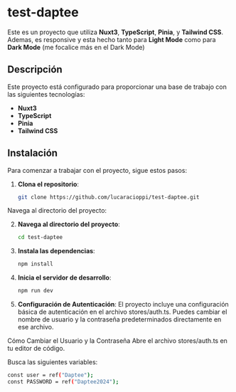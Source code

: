 # test-daptee

Este es un proyecto que utiliza **Nuxt3**, **TypeScript**, **Pinia**, y **Tailwind CSS**. Ademas, es responsive y esta hecho tanto para **Light Mode** como para **Dark Mode** (me focalice más en el Dark Mode)

## Descripción

Este proyecto está configurado para proporcionar una base de trabajo con las siguientes tecnologías:

- **Nuxt3**
- **TypeScript**
- **Pinia**
- **Tailwind CSS**

## Instalación

Para comenzar a trabajar con el proyecto, sigue estos pasos:

1. **Clona el repositorio**:
   ```sh
   git clone https://github.com/lucaracioppi/test-daptee.git
Navega al directorio del proyecto:

2. **Navega al directorio del proyecto**:
   ```sh
   cd test-daptee

3. **Instala las dependencias**:
   ```sh
   npm install

4. **Inicia el servidor de desarrollo**:
   ```sh
   npm run dev
   
5. **Configuración de Autenticación**:
El proyecto incluye una configuración básica de autenticación en el archivo stores/auth.ts. Puedes cambiar el nombre de usuario y la contraseña predeterminados directamente en ese archivo.

Cómo Cambiar el Usuario y la Contraseña
Abre el archivo stores/auth.ts en tu editor de código.

Busca las siguientes variables:
   ```sh
const user = ref("Daptee");
const PASSWORD = ref("Daptee2024");


